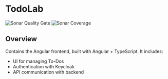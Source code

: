 # TodoLab

![Sonar Quality Gate](https://img.shields.io/sonar/quality_gate/gasbrieo_todolab_frontend-angular?server=https%3A%2F%2Fsonarcloud.io&style=for-the-badge)
![Sonar Coverage](https://img.shields.io/sonar/coverage/gasbrieo_todolab_frontend-angular?server=https%3A%2F%2Fsonarcloud.io&style=for-the-badge)

## Overview

Contains the Angular frontend, built with Angular + TypeScript. It includes:

- UI for managing To-Dos
- Authentication with Keycloak
- API communication with backend
